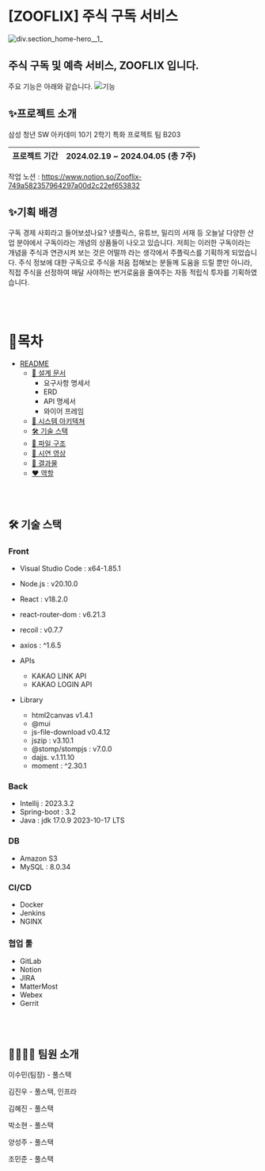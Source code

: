 #  [ZOOFLIX] 주식 구독 서비스
![div.section_home-hero__1_](/uploads/e3ae7cc0243d12bb0ff9c7c807eb0d2e/div.section_home-hero__1_.png)


## 주식 구독 및 예측 서비스, ZOOFLIX 입니다.
주요 기능은 아래와 같습니다.
![기능](/uploads/de7bc9a9b014564c94516d5cb36132ce/기능.png)


## ✨프로젝트 소개
삼성 청년 SW 아카데미 10기 2학기 특화 프로젝트 팀 B203

| 프로젝트 기간 | 2024.02.19 ~ 2024.04.05 (총 7주) |
| --- | --- |

작업 노션 : https://www.notion.so/Zooflix-749a582357964297a00d2c22ef653832

## ✨기획 배경
구독 경제 사회라고 들어보셨나요? 넷플릭스, 유튜브, 밀리의 서재 등 오늘날 다양한 산업 분야에서 구독이라는 개념의 상품들이 나오고 있습니다. 저희는 이러한 구독이라는 개념을 주식과 연관시켜 보는 것은 어떨까 라는 생각에서 주플릭스를 기획하게 되었습니다.
주식 정보에 대한 구독으로 주식을 처음 접해보는 분들께 도움을 드릴 뿐만 아니라,
직접 주식을 선정하여 매달 사야하는 번거로움을 줄여주는 자동 적립식 투자를 기획하였습니다.

<br>
<br>

# 📖목차 
- [README](#readme)
	- [📝 설계 문서](##-설계-문서)
	    - 요구사항 명세서
	    - ERD
        - API 명세서
		- 와이어 프레임
	- [🚧 시스템 아키텍쳐](##-시스템-아키텍쳐)
	- [🛠 기술 스택](##-기술-스택)
	- [📂 파일 구조](##-파일-구조)
    - [🎥 시연 영상](##-시연-영상)
	- [💾 결과물](##-결과물)
    - [❤ 역할](##-역할)

<br>
<br>


## 🛠 기술 스택


### Front

- Visual Studio Code : x64-1.85.1
- Node.js : v20.10.0
- React : v18.2.0
- react-router-dom : v6.21.3
- recoil : v0.7.7
- axios : ^1.6.5

- APIs
  - KAKAO LINK API
  - KAKAO LOGIN API
- Library
	- html2canvas v1.4.1
	- @mui 
	- js-file-download v0.4.12
	- jszip : v3.10.1
	- @stomp/stompjs : v7.0.0
	- dajjs. v.1.11.10
	- moment : ^2.30.1


### Back

- Intellij : 2023.3.2
- Spring-boot : 3.2
- Java : jdk 17.0.9 2023-10-17 LTS

### DB

- Amazon S3
- MySQL : 8.0.34

### CI/CD

- Docker
- Jenkins
- NGINX

### 협업 툴

- GitLab
- Notion
- JIRA
- MatterMost
- Webex
- Gerrit

<br>
<br>




## 👨‍👩‍👧‍👦 팀원 소개
이수민(팀장) - 풀스택

김진우 - 풀스택, 인프라

김혜진 - 풀스택

박소현 - 풀스택

양성주 - 풀스택

조민준 - 풀스택
